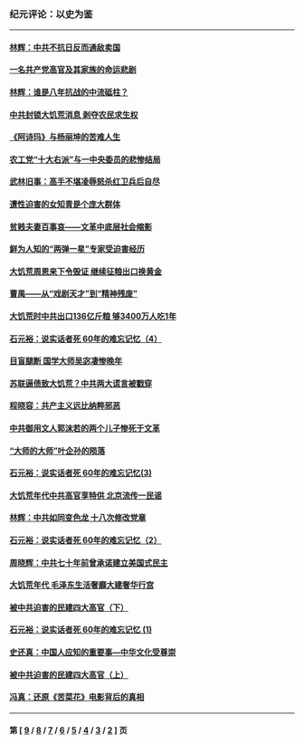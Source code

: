### 纪元评论：以史为鉴
---
#### [林辉：中共不抗日反而通敌卖国](../../pages/nsc1028/n8840492.md) 
#### [一名共产党高官及其家族的命运悲剧](../../pages/nsc1028/n8839496.md) 
#### [林辉：谁是八年抗战的中流砥柱？](../../pages/nsc1028/n8836589.md) 
#### [中共封锁大饥荒消息 剥夺农民求生权](../../pages/nsc1028/n8835483.md) 
#### [《阿诗玛》与杨丽坤的苦难人生](../../pages/nsc1028/n8830661.md) 
#### [农工党“十大右派”与一中央委员的悲惨结局](../../pages/nsc1028/n8832992.md) 
#### [武林旧事：高手不堪凌辱怒杀红卫兵后自尽](../../pages/nsc1028/n8825945.md) 
#### [遭性迫害的女知青是个庞大群体](../../pages/nsc1028/n8828201.md) 
#### [贫贱夫妻百事哀——文革中底层社会缩影](../../pages/nsc1028/n8831014.md) 
#### [鲜为人知的“两弹一星”专家受迫害经历](../../pages/nsc1028/n8828832.md) 
#### [大饥荒周恩来下令毁证 继续征粮出口换黄金](../../pages/nsc1028/n8828308.md) 
#### [曹禺——从“戏剧天才”到“精神残废”](../../pages/nsc1028/n8819978.md) 
#### [大饥荒时中共出口136亿斤粮 够3400万人吃1年](../../pages/nsc1028/n8822378.md) 
#### [石元裕：说实话者死 60年的难忘记忆（4）](../../pages/nsc1028/n8821993.md) 
#### [目盲腿断 国学大师吴宓凄惨晚年](../../pages/nsc1028/n8819841.md) 
#### [苏联逼债致大饥荒？中共两大谎言被戳穿](../../pages/nsc1028/n8818768.md) 
#### [程晓容：共产主义远比纳粹邪恶](../../pages/nsc1028/n8814651.md) 
#### [中共御用文人郭沫若的两个儿子惨死于文革](../../pages/nsc1028/n8817219.md) 
#### [“大师的大师”叶企孙的陨落](../../pages/nsc1028/n8815942.md) 
#### [石元裕：说实话者死 60年的难忘记忆(3)](../../pages/nsc1028/n8814832.md) 
#### [大饥荒年代中共高官享特供 北京流传一民谣](../../pages/nsc1028/n8810787.md) 
#### [林辉：中共如同变色龙 十八次修改党章](../../pages/nsc1028/n8811129.md) 
#### [石元裕：说实话者死 60年的难忘记忆（2）](../../pages/nsc1028/n8806850.md) 
#### [周晓辉：中共七十年前曾承诺建立美国式民主](../../pages/nsc1028/n8809061.md) 
#### [大饥荒年代 毛泽东生活奢靡大建奢华行宫](../../pages/nsc1028/n8807341.md) 
#### [被中共迫害的民建四大高官（下）](../../pages/nsc1028/n8804185.md) 
#### [石元裕：说实话者死 60年的难忘记忆 (1)](../../pages/nsc1028/n8803466.md) 
#### [史还真：中国人应知的重要事—中华文化受尊崇](../../pages/nsc1028/n8801970.md) 
#### [被中共迫害的民建四大高官（上）](../../pages/nsc1028/n8801714.md) 
#### [冯真：还原《苦菜花》电影背后的真相](../../pages/nsc1028/n8799259.md) 

---
#### 第 [ [9](./9.md) / [8](./8.md) / [7](./7.md) / [6](./6.md) / [5](./5.md) / [4](./4.md) / [3](./3.md) / [2](./2.md) ] 页

